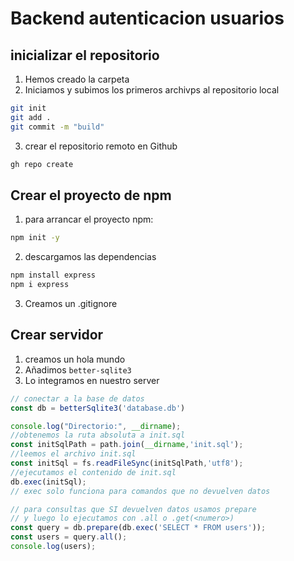 # Backend autenticacion usuarios

## inicializar el repositorio

1. Hemos creado la carpeta
2. Iniciamos y subimos los primeros archivps al repositorio local

```bash
git init
git add .
git commit -m "build"
```
3. crear el repositorio remoto en Github
```bash
gh repo create
```

## Crear el proyecto de npm

1. para arrancar el proyecto npm:

```bash
npm init -y
```
2. descargamos las dependencias
```bash
npm install express
npm i express
```

3. Creamos un .gitignore

## Crear servidor
1. creamos un hola mundo
2. Añadimos `better-sqlite3`
3. Lo integramos en nuestro server
```js
// conectar a la base de datos
const db = betterSqlite3('database.db')

console.log("Directorio:", __dirname);
//obtenemos la ruta absoluta a init.sql
const initSqlPath = path.join(__dirname,'init.sql');
//leemos el archivo init.sql
const initSql = fs.readFileSync(initSqlPath,'utf8');
//ejecutamos el contenido de init.sql
db.exec(initSql);
// exec solo funciona para comandos que no devuelven datos

// para consultas que SI devuelven datos usamos prepare
// y luego lo ejecutamos con .all o .get(<numero>)
const query = db.prepare(db.exec('SELECT * FROM users'));
const users = query.all();
console.log(users);
```
